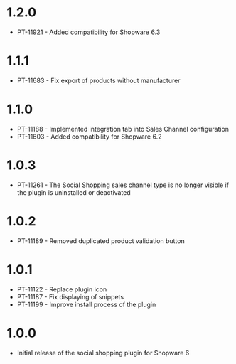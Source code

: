 # 1.2.0
- PT-11921 - Added compatibility for Shopware 6.3

# 1.1.1
- PT-11683 - Fix export of products without manufacturer

# 1.1.0
- PT-11188 - Implemented integration tab into Sales Channel configuration
- PT-11603 - Added compatibility for Shopware 6.2

# 1.0.3
- PT-11261 - The Social Shopping sales channel type is no longer visible if the plugin is uninstalled or deactivated

# 1.0.2
- PT-11189 - Removed duplicated product validation button

# 1.0.1
- PT-11122 - Replace plugin icon
- PT-11187 - Fix displaying of snippets
- PT-11199 - Improve install process of the plugin

# 1.0.0
- Initial release of the social shopping plugin for Shopware 6
